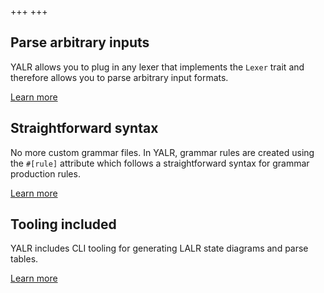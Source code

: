 +++
+++

## Parse arbitrary inputs

YALR allows you to plug in any lexer that implements the `Lexer` trait and therefore allows you to
parse arbitrary input formats.

[Learn more](TODO)

## Straightforward syntax

No more custom grammar files. In YALR, grammar rules are created using the `#[rule]` attribute which follows
a straightforward syntax for grammar production rules.

[Learn more](TODO)

## Tooling included

YALR includes CLI tooling for generating LALR state diagrams and parse tables.

[Learn more](TODO)
